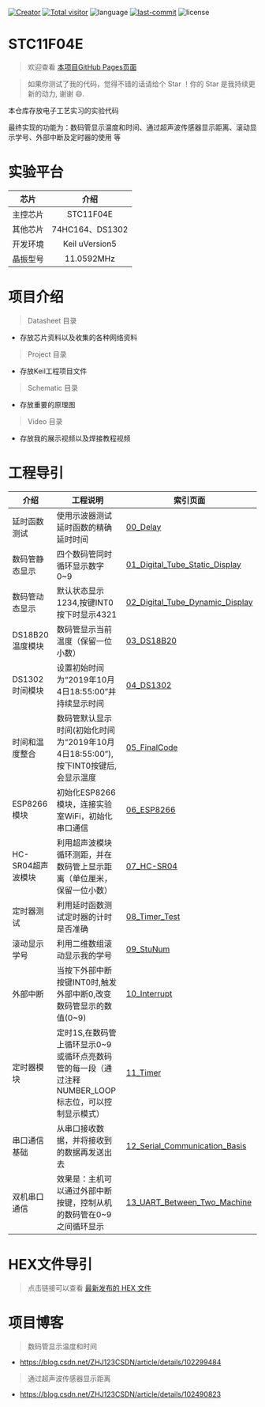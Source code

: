 [![Creator](https://img.shields.io/badge/Creator-ZhangH.J.-success)](https://zhj0125.github.io/)
[![Total visitor](https://visitor-count-badge.herokuapp.com/total.svg?repo_id=${https://github.com/ZHJ0125/STC11F04E})](https://github.com/ZHJ0125/STC11F04E/)
![language](https://img.shields.io/badge/language-C-9cf.svg)
[![last-commit](https://img.shields.io/github/last-commit/ZHJ0125/STC11F04E)](https://github.com/ZHJ0125/STC11F04E/commits/master)
![license](https://img.shields.io/github/license/ZHJ0125/STC11F04E)

# STC11F04E

> 欢迎查看 [本项目GitHub Pages页面](https://zhj0125.github.io/STC11F04E/)

> 如果你测试了我的代码，觉得不错的话请给个 Star ！你的 Star 是我持续更新的动力, 谢谢 😄.

本仓库存放电子工艺实习的实验代码

最终实现的功能为：数码管显示温度和时间、通过超声波传感器显示距离、滚动显示学号、外部中断及定时器的使用 等

# 实验平台
| 芯片 | 介绍 |
| ---------- | :-----------:  |
| 主控芯片 | STC11F04E |
| 其他芯片 | 74HC164、DS1302 |
| 开发环境 | Keil uVersion5 |
| 晶振型号 | 11.0592MHz |

# 项目介绍
> Datasheet 目录

- 存放芯片资料以及收集的各种网络资料

> Project 目录

- 存放Keil工程项目文件

> Schematic 目录

- 存放重要的原理图

> Video 目录

- 存放我的展示视频以及焊接教程视频

# 工程导引

介绍 | 工程说明 | 索引页面
---|---|---
延时函数测试 | 使用示波器测试延时函数的精确延时时间 | [00_Delay](https://github.com/ZHJ0125/STC11F04E/tree/master/Project/00_Delay)
数码管静态显示 | 四个数码管同时循环显示数字0~9 | [01_Digital_Tube_Static_Display](https://github.com/ZHJ0125/STC11F04E/tree/master/Project/01_Digital_Tube_Static_Display)
数码管动态显示 | 默认状态显示1234,按键INT0按下时显示4321 | [02_Digital_Tube_Dynamic_Display](https://github.com/ZHJ0125/STC11F04E/tree/master/Project/02_Digital_Tube_Dynamic_Display)
DS18B20温度模块 | 数码管显示当前温度（保留一位小数） | [03_DS18B20](https://github.com/ZHJ0125/STC11F04E/tree/master/Project/03_DS18B20)
DS1302时间模块 | 设置初始时间为“2019年10月4日18:55:00”并持续显示时间 | [04_DS1302](https://github.com/ZHJ0125/STC11F04E/tree/master/Project/04_DS1302)
时间和温度整合 | 数码管默认显示时间(初始化时间为“2019年10月4日18:55:00”),按下INT0按键后,会显示温度 | [05_FinalCode](https://github.com/ZHJ0125/STC11F04E/tree/master/Project/05_FinalCode)
ESP8266模块 | 初始化ESP8266模块，连接实验室WiFi，初始化串口通信 | [06_ESP8266](https://github.com/ZHJ0125/STC11F04E/tree/master/Project/06_ESP8266)
HC-SR04超声波模块 | 利用超声波模块循环测距，并在数码管上显示距离（单位厘米，保留一位小数） | [07_HC-SR04](https://github.com/ZHJ0125/STC11F04E/tree/master/Project/07_HC-SR04)
定时器测试 | 利用延时函数测试定时器的计时是否准确 | [08_Timer_Test](https://github.com/ZHJ0125/STC11F04E/tree/master/Project/08_Timer_Test)
滚动显示学号 | 利用二维数组滚动显示我的学号 | [09_StuNum](https://github.com/ZHJ0125/STC11F04E/tree/master/Project/09_StuNum)
外部中断 | 当按下外部中断按键INT0时,触发外部中断0,改变数码管显示的数值(0~9) | [10_Interrupt](https://github.com/ZHJ0125/STC11F04E/tree/master/Project/10_Interrupt)
定时器模块 | 定时1S,在数码管上循环显示0~9或循环点亮数码管的每一段（通过注释NUMBER_LOOP标志位，可以控制显示模式） | [11_Timer](https://github.com/ZHJ0125/STC11F04E/tree/master/Project/11_Timer)
串口通信基础 | 从串口接收数据，并将接收到的数据再发送出去 | [12_Serial_Communication_Basis](https://github.com/ZHJ0125/STC11F04E/tree/master/Project/12_UART_Basis)
双机串口通信 | 效果是：主机可以通过外部中断按键，控制从机的数码管在0~9之间循环显示 | [13_UART_Between_Two_Machine](https://github.com/ZHJ0125/STC11F04E/tree/master/Project/13_UART_Between_Two_Machine)


# HEX文件导引
> 点击链接可以查看 [最新发布的 HEX 文件](https://github.com/ZHJ0125/STC11F04E/releases/tag/FourthVersion)


# 项目博客
> 数码管显示温度和时间
- https://blog.csdn.net/ZHJ123CSDN/article/details/102299484 
 
> 通过超声波传感器显示距离
- https://blog.csdn.net/ZHJ123CSDN/article/details/102490823
